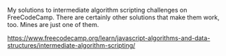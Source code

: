 My solutions to intermediate algorithm scripting challenges on 
FreeCodeCamp. There are certainly other solutions that make them work, 
too. Mines are just one of them. 

https://www.freecodecamp.org/learn/javascript-algorithms-and-data-structures/intermediate-algorithm-scripting/
